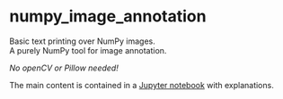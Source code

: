 # numpy_image_annotation
Basic text printing over NumPy images.  
A purely NumPy tool for image annotation.  
  
*No openCV or Pillow needed!*


The main content is contained in a [Jupyter notebook](https://github.com/completementgaga/numpy_image_annotation/blob/main/text_on_image_with_skimage.ipynb)
with explanations.
